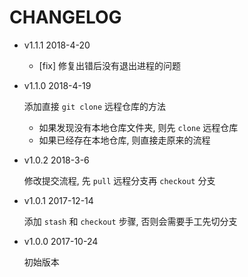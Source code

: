 # CHANGELOG

* v1.1.1 2018-4-20

  * [fix] 修复出错后没有退出进程的问题

* v1.1.0 2018-4-19

  添加直接 `git clone` 远程仓库的方法
  * 如果发现没有本地仓库文件夹, 则先 `clone` 远程仓库
  * 如果已经存在本地仓库, 则直接走原来的流程

* v1.0.2 2018-3-6

  修改提交流程, 先 `pull` 远程分支再 `checkout` 分支

* v1.0.1 2017-12-14

  添加 `stash` 和 `checkout` 步骤, 否则会需要手工先切分支

* v1.0.0 2017-10-24

  初始版本